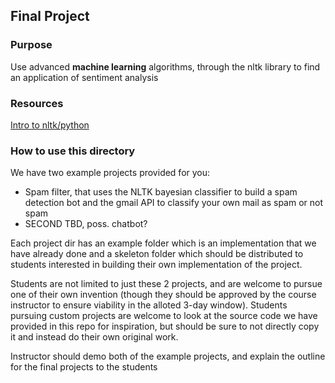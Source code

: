 ## Final Project
### Purpose
Use advanced **machine learning** algorithms, through the nltk library to find an application of sentiment analysis
### Resources
[Intro to nltk/python](http://www.nltk.org/book/ch01.html)
### How to use this directory
We have two example projects provided for you:
- Spam filter, that uses the NLTK bayesian classifier to build a spam detection bot and the gmail API to classify your own mail as spam or not spam
- SECOND TBD, poss. chatbot?

Each project dir has an example folder which is an implementation that we have already done and a skeleton folder which should be distributed to students interested in building their own implementation of the project.  


Students are not limited to just these 2 projects, and are welcome to pursue one of their own invention (though they should be approved by the course instructor to ensure viability in the alloted 3-day window).  Students pursuing custom projects are welcome to look at the source code we have provided in this repo for inspiration, but should be sure to not directly copy it and instead do their own original work.

Instructor should demo both of the example projects, and explain the outline for the final projects to the students